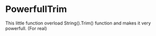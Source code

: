 # PowerfullTrim
This little function overload String().Trim() function and makes it very powerfull. (For real)
